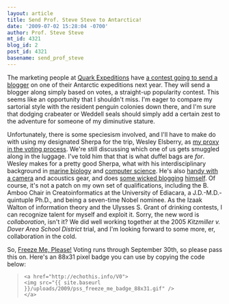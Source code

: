 ```yaml
---
layout: article
title: Send Prof. Steve Steve to Antarctica!
date: '2009-07-02 15:28:04 -0700'
author: Prof. Steve Steve
mt_id: 4321
blog_id: 2
post_id: 4321
basename: send_prof_steve
---
```

[<img src="http://austringer.net/images/pss/pss_freeze_me_320h.gif" alt="" style="float:left;" />](http://echothis.info/V0)The marketing people at [Quark Expeditions](http://www.quarkexpeditions.com/) have [a contest going to send a blogger](http://www.blogyourwaytoantarctica.com/blogs) on one of their Antarctic expeditions next year. They will send a blogger along simply based on votes, a straight-up popularity contest. This seems like an opportunity that I shouldn't miss. I'm eager to compare my sartorial style with the resident penguin colonies down there, and I'm sure that dodging crabeater or Weddell seals should simply add a certain zest to the adventure for someone of my diminutive stature. 

<img src="http://austringer.net/images/pss/2005_b03_pss_wre_dscf8313_200x200.jpg" alt="" style="float:right;" /> Unfortunately, there is some speciesism involved, and I'll have to make do with using my designated Sherpa for the trip, Wesley Elsberry, as [my proxy in the voting process](http://www.blogyourwaytoantarctica.com/blogs/view/163). We're still discussing which one of us gets smuggled along in the luggage. I've told him that that is what duffel bags are _for_. Wesley makes for a pretty good Sherpa, what with his interdisciplinary background in [marine biology](http://www.onlinezoologists.com/cs/node/21) and [computer science](http://www.amazon.com/gp/product/0805815619). He's also [handy with a camera](http://baywing.net/phot) and acoustics gear, and does [some wicked blogging](http://pandasthumb.org/archives/author/wesley-r-elsberry/) [himself](http://austringer.net/wp/). Of course, it's not a patch on my own set of qualifications, including the B. Amboo Chair in Creatoinformatics at the University of Ediacara, a J.D.-M.D.-quintuple Ph.D., and being a seven-time Nobel nominee. As the Izaak Walton of information theory and the Ulysses S. Grant of drinking contests, I can recognize talent for myself and exploit it. Sorry, the new word is _collaboration_, isn't it? We did well working together at the 2005 _Kitzmiller v. Dover Area School District_ trial, and I'm looking forward to some more, er, collaboration in the cold.

[<img src="{{ site.baseurl }}/uploads/2009/pss_freeze_me_badge_88x31.gif" alt="" style="float:right;" />](http://echothis.info/V0) So, [Freeze Me, Please!](http://echothis.info/V0) Voting runs through September 30th, so please pass this on. Here's an 88x31 pixel badge you can use by copying the code below: 

> ```
> <a href="http://echothis.info/V0">
> <img src="{{ site.baseurl }}/uploads/2009/pss_freeze_me_badge_88x31.gif" />
> </a>
> ```
